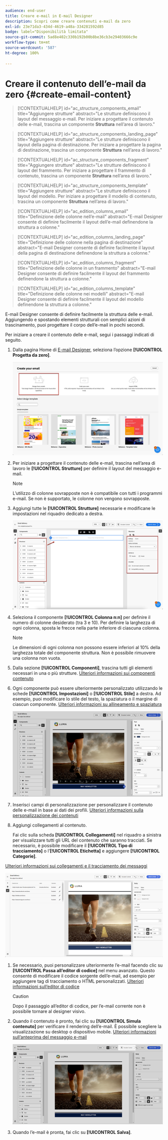```yaml
---
audience: end-user
title: Creare e-mail in E-mail Designer
description: Scopri come creare contenuti e-mail da zero
exl-id: 23e71da3-434d-4619-a48a-334281592d85
badge: label="Disponibilità limitata"
source-git-commit: 5ad8e402c330b192b00b8be36cb3e29403666c9e
workflow-type: tm+mt
source-wordcount: '587'
ht-degree: 100%

---
```


# Creare il contenuto dell’e-mail da zero {#create-email-content}

>[!CONTEXTUALHELP]
>id="ac_structure_components_email"
>title="Aggiungere strutture"
>abstract="Le strutture definiscono il layout del messaggio e-mail. Per iniziare a progettare il contenuto delle e-mail, trascina un componente **Struttura** nell’area di lavoro."

>[!CONTEXTUALHELP]
>id="ac_structure_components_landing_page"
>title="Aggiungere strutture"
>abstract="Le strutture definiscono il layout della pagina di destinazione. Per iniziare a progettare la pagina di destinazione, trascina un componente **Struttura** nell’area di lavoro."

>[!CONTEXTUALHELP]
>id="ac_structure_components_fragment"
>title="Aggiungere strutture"
>abstract="Le strutture definiscono il layout del frammento. Per iniziare a progettare il frammento di contenuto, trascina un componente **Struttura** nell’area di lavoro."

>[!CONTEXTUALHELP]
>id="ac_structure_components_template"
>title="Aggiungere strutture"
>abstract="Le strutture definiscono il layout del modello. Per iniziare a progettare il modello di contenuto, trascina un componente **Struttura** nell’area di lavoro."


>[!CONTEXTUALHELP]
>id="ac_edition_columns_email"
>title="Definizione delle colonne nell’e-mail"
>abstract="E-mail Designer consente di definire facilmente il layout dell’e-mail definendone la struttura a colonne."

>[!CONTEXTUALHELP]
>id="ac_edition_columns_landing_page"
>title="Definizione delle colonne nella pagina di destinazione"
>abstract="E-mail Designer consente di definire facilmente il layout della pagina di destinazione definendone la struttura a colonne."

>[!CONTEXTUALHELP]
>id="ac_edition_columns_fragment"
>title="Definizione delle colonne in un frammento"
>abstract="E-mail Designer consente di definire facilmente il layout del frammento definendone la struttura a colonne."

>[!CONTEXTUALHELP]
>id="ac_edition_columns_template"
>title="Definizione delle colonne nei modelli"
>abstract="E-mail Designer consente di definire facilmente il layout del modello definendone la struttura a colonne."

E-mail Designer consente di definire facilmente la struttura delle e-mail. Aggiungendo e spostando elementi strutturali con semplici azioni di trascinamento, puoi progettare il corpo dell’e-mail in pochi secondi.

Per iniziare a creare il contenuto delle e-mail, segui i passaggi indicati di seguito.

1. Dalla pagina Home di [E-mail Designer](get-started-email-designer.md#start-authoring), seleziona l’opzione **[!UICONTROL Progetta da zero]**.

   ![](assets/email_designer-from-scratch.png)

1. Per iniziare a progettare il contenuto delle e-mail, trascina nell’area di lavoro le **[!UICONTROL Strutture]** per definire il layout del messaggio e-mail.

   >[!NOTE]
   >
   >L’utilizzo di colonne sovrapposte non è compatibile con tutti i programmi e-mail. Se non è supportato, le colonne non vengono sovrapposte.

1. Aggiungi tutte le **[!UICONTROL Strutture]** necessarie e modificane le impostazioni nel riquadro dedicato a destra.

   ![](assets/email_designer_structure_components.png)

1. Seleziona il componente **[!UICONTROL Colonna n:n]** per definire il numero di colonne desiderato (tra 3 e 10). Per definire la larghezza di ogni colonna, sposta le frecce nella parte inferiore di ciascuna colonna.

   >[!NOTE]
   >
   >Le dimensioni di ogni colonna non possono essere inferiori al 10% della larghezza totale del componente struttura. Non è possibile rimuovere una colonna non vuota.

1. Dalla sezione **[!UICONTROL Componenti]**, trascina tutti gli elementi necessari in una o più strutture. [Ulteriori informazioni sui componenti contenuto](content-components.md)

1. Ogni componente può essere ulteriormente personalizzato utilizzando le schede **[!UICONTROL Impostazioni]** o **[!UICONTROL Stile]** a destra. Ad esempio, puoi modificare lo stile del testo, la spaziatura o il margine di ciascun componente. [Ulteriori informazioni su allineamento e spaziatura](alignment-and-padding.md)

   ![](assets/email_designer-styles.png)

1. Inserisci campi di personalizzazione per personalizzare il contenuto delle e-mail in base ai dati dei profili. [Ulteriori informazioni sulla personalizzazione dei contenuti](../personalization/personalize.md)

1. Aggiungi collegamenti al contenuto.

   Fai clic sulla scheda **[!UICONTROL Collegamenti]** nel riquadro a sinistra per visualizzare tutti gli URL del contenuto che saranno tracciati. Se necessario, è possibile modificare il **[!UICONTROL Tipo di tracciamento]** o l’**[!UICONTROL Etichetta]** e aggiungere **[!UICONTROL Categorie]**.

[Ulteriori informazioni sui collegamenti e il tracciamento dei messaggi](message-tracking.md)

   ![](assets/email_designer-links.png)

1. Se necessario, puoi personalizzare ulteriormente l’e-mail facendo clic su **[!UICONTROL Passa all’editor di codice]** nel menu avanzato. Questo consente di modificare il codice sorgente dell’e-mail, ad esempio per aggiungere tag di tracciamento o HTML personalizzati. [Ulteriori informazioni sull’editor di codice](code-content.md)

   >[!CAUTION]
   >
   >Dopo il passaggio all’editor di codice, per l’e-mail corrente non è possibile tornare al designer visivo.

1. Quando il contenuto è pronto, fai clic su **[!UICONTROL Simula contenuto]** per verificare il rendering dell’e-mail. È possibile scegliere la visualizzazione su desktop o dispositivo mobile. [Ulteriori informazioni sull’anteprima del messaggio e-mail](../preview-test/preview-test.md)

   ![](assets/email_designer-simulate.png)

1. Quando l’e-mail è pronta, fai clic su **[!UICONTROL Salva]**.

